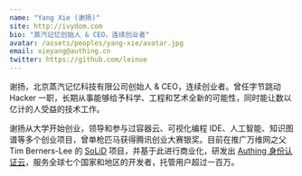 ```yaml
---
name: "Yang Xie (谢扬)"
site: http://ivydom.com
bio: "蒸汽记忆创始人 & CEO，连续创业者"
avatar: /assets/peoples/yang-xie/avatar.jpg
email: xieyang@authing.cn
twitter: https://github.com/leinue
---
```


谢扬，北京蒸汽记忆科技有限公司创始人 & CEO，连续创业者。曾任字节跳动 Hacker 一职，长期从事能够给予科学、工程和艺术全新的可能性，同时能让数以亿计的人受益的技术工作。

谢扬从大学开始创业，领导和参与过容器云、可视化编程 IDE、人工智能、知识图谱等多个创业项目，曾单枪匹马获得腾讯创业大赛银奖。目前在推广万维网之父 Tim Berners-Lee 的 [SoLiD](https://learnsolid.cn) 项目，并基于此进行商业化，研发出 [Authing 身份认证云](https://authing.cn)，服务全球七个国家和地区的开发者，托管用户超过一百万。

